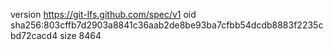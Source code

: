 version https://git-lfs.github.com/spec/v1
oid sha256:803cffb7d2903a8841c36aab2de8be93ba7cfbb54dcdb8883f2235cbd72cacd4
size 8464
